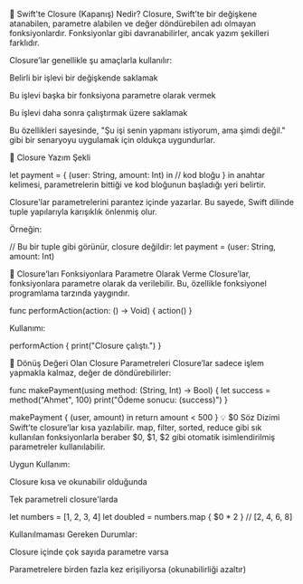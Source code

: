 📌 Swift'te Closure (Kapanış) Nedir?
Closure, Swift’te bir değişkene atanabilen, parametre alabilen ve değer 
döndürebilen adı olmayan fonksiyonlardır. Fonksiyonlar gibi 
davranabilirler, ancak yazım şekilleri farklıdır.

Closure’lar genellikle şu amaçlarla kullanılır:

Belirli bir işlevi bir değişkende saklamak

Bu işlevi başka bir fonksiyona parametre olarak vermek

Bu işlevi daha sonra çalıştırmak üzere saklamak

Bu özellikleri sayesinde, "Şu işi senin yapmanı istiyorum, ama şimdi 
değil." gibi bir senaryoyu uygulamak için oldukça uygundurlar.

🧩 Closure Yazım Şekli

let payment = { (user: String, amount: Int) in
    // kod bloğu
}
in anahtar kelimesi, parametrelerin bittiği ve kod bloğunun başladığı yeri belirtir.

Closure'lar parametrelerini parantez içinde yazarlar. Bu sayede, Swift dilinde tuple yapılarıyla karışıklık önlenmiş olur.

Örneğin:

// Bu bir tuple gibi görünür, closure değildir:
let payment = (user: String, amount: Int)

🔁 Closure’ları Fonksiyonlara Parametre Olarak Verme
Closure’lar, fonksiyonlara parametre olarak da verilebilir. Bu, özellikle
fonksiyonel programlama tarzında yaygındır.

func performAction(action: () -> Void) {
    action()
}

Kullanımı:

performAction {
    print("Closure çalıştı.")
}

🔄 Dönüş Değeri Olan Closure Parametreleri
Closure’lar sadece işlem yapmakla kalmaz, değer de döndürebilirler:


func makePayment(using method: (String, Int) -> Bool) {
    let success = method("Ahmet", 100)
    print("Ödeme sonucu: \(success)")
}

makePayment { (user, amount) in
    return amount < 500
}
💡 $0 Söz Dizimi
Swift’te closure’lar kısa yazılabilir. map, filter, sorted, reduce gibi 
sık kullanılan fonksiyonlarla beraber $0, $1, $2 gibi otomatik 
isimlendirilmiş parametreler kullanılabilir.

Uygun Kullanım:

Closure kısa ve okunabilir olduğunda

Tek parametreli closure'larda

let numbers = [1, 2, 3, 4]
let doubled = numbers.map { $0 * 2 } // [2, 4, 6, 8]

Kullanılmaması Gereken Durumlar:

Closure içinde çok sayıda parametre varsa

Parametrelere birden fazla kez erişiliyorsa (okunabilirliği azaltır)

